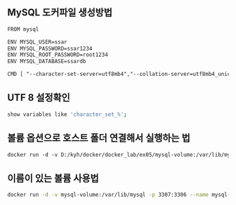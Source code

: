 ## MySQL 도커파일 생성방법

```txt
FROM mysql

ENV MYSQL_USER=ssar
ENV MYSQL_PASSWORD=ssar1234
ENV MYSQL_ROOT_PASSWORD=root1234
ENV MYSQL_DATABASE=ssardb

CMD [ "--character-set-server=utf8mb4","--collation-server=utf8mb4_unicode_ci" ]

```

## UTF 8 설정확인
```sh
show variables like 'character_set_%';

```

## 볼륨 옵션으로 호스트 폴더 연결해서 실행하는 법
```sh
docker run -d -v D:/kyh/docker/docker_lab/ex05/mysql-volume:/var/lib/mysql -p 3307:3306 --name mysql-container mysql-image
```

## 이름이 있는 볼륨 사용법
```sh
docker run -d -v mysql-volume:/var/lib/mysql -p 3307:3306 --name mysql-container mysql-image

```